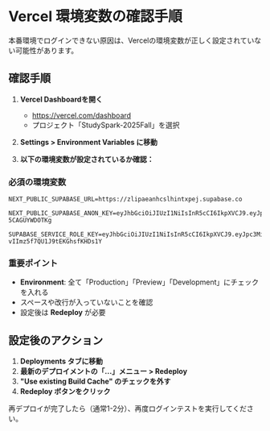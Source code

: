 # Vercel 環境変数の確認手順

本番環境でログインできない原因は、Vercelの環境変数が正しく設定されていない可能性があります。

## 確認手順

1. **Vercel Dashboardを開く**
   - https://vercel.com/dashboard
   - プロジェクト「StudySpark-2025Fall」を選択

2. **Settings > Environment Variables に移動**

3. **以下の環境変数が設定されているか確認：**

### 必須の環境変数

```
NEXT_PUBLIC_SUPABASE_URL=https://zlipaeanhcslhintxpej.supabase.co
```

```
NEXT_PUBLIC_SUPABASE_ANON_KEY=eyJhbGciOiJIUzI1NiIsInR5cCI6IkpXVCJ9.eyJpc3MiOiJzdXBhYmFzZSIsInJlZiI6InpsaXBhZWFuaGNzbGhpbnR4cGVqIiwicm9sZSI6ImFub24iLCJpYXQiOjE3NTk0MDg0MjcsImV4cCI6MjA3NDk4NDQyN30.MhwWJSJEP4ipGWV9OWfn3RUxC2u23i-5CAGUYWDOTKg
```

```
SUPABASE_SERVICE_ROLE_KEY=eyJhbGciOiJIUzI1NiIsInR5cCI6IkpXVCJ9.eyJpc3MiOiJzdXBhYmFzZSIsInJlZiI6InpsaXBhZWFuaGNzbGhpbnR4cGVqIiwicm9sZSI6InNlcnZpY2Vfcm9sZSIsImlhdCI6MTc1OTQwODQyNywiZXhwIjoyMDc0OTg0NDI3fQ.vHLWUSK8UURjH1_W-vIImz5f7QU1J9tEKGhsfKHDs1Y
```

### 重要ポイント

- **Environment**: 全て「Production」「Preview」「Development」にチェックを入れる
- スペースや改行が入っていないことを確認
- 設定後は **Redeploy** が必要

## 設定後のアクション

1. **Deployments タブに移動**
2. **最新のデプロイメントの「...」メニュー > Redeploy**
3. **"Use existing Build Cache" のチェックを外す**
4. **Redeploy ボタンをクリック**

再デプロイが完了したら（通常1-2分）、再度ログインテストを実行してください。
